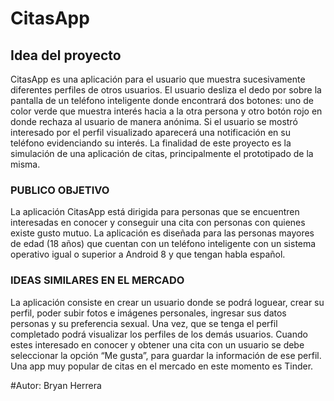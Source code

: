 # CitasApp

## Idea del proyecto 

CitasApp es una aplicación para el usuario que muestra sucesivamente diferentes perfiles de otros
usuarios. El usuario desliza el dedo por sobre la pantalla de un teléfono inteligente donde encontrará
dos botones: uno de color verde que muestra interés hacia a la otra persona y otro botón rojo en
donde rechaza al usuario de manera anónima. Si el usuario se mostró interesado por el perfil
visualizado aparecerá una notificación en su teléfono evidenciando su interés. La finalidad de este
proyecto es la simulación de una aplicación de citas, principalmente el prototipado de la misma.

### PUBLICO OBJETIVO

La aplicación CitasApp está dirigida para personas que se encuentren interesadas en conocer y
conseguir una cita con personas con quienes existe gusto mutuo. La aplicación es diseñada para
las personas mayores de edad (18 años) que cuentan con un teléfono inteligente con un sistema
operativo igual o superior a Android 8 y que tengan habla español.

### IDEAS SIMILARES EN EL MERCADO

La aplicación consiste en crear un usuario donde se podrá
loguear, crear su perfil, poder subir fotos e imágenes
personales, ingresar sus datos personas y su preferencia
sexual. Una vez, que se tenga el perfil completado podrá
visualizar los perfiles de los demás usuarios. Cuando estes
interesado en conocer y obtener una cita con un usuario se
debe seleccionar la opción “Me gusta”, para guardar la
información de ese perfil. Una app muy popular de citas en
el mercado en este momento es Tinder.

#Autor: Bryan Herrera

